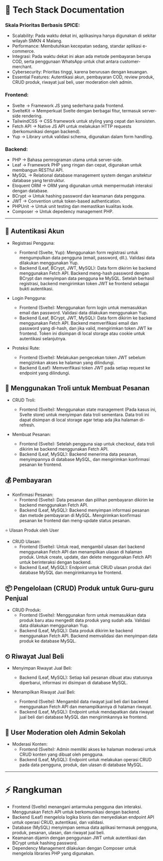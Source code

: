 # 📝 Tech Stack Documentation

### Skala Prioritas Berbasis SPICE:

- Scalability: Pada waktu dekat ini, aplikasinya hanya digunakan di sekitar wilayah SMKN 4 Malang.
- Performance: Membutuhkan kecepatan sedang, standar aplikasi e-commerce.
- Integrasi: Pada waktu dekat ini akan ada metode pembayaran berupa COD, serta penggunaan WhatsApp untuk chat antara customer-merchant.
- Cybersecurity: Prioritas tinggi, karena berurusan dengan keuangan.
- Essential Features: Autentikasi akun, pembayaran COD, review produk, CRUD produk, riwayat jual beli, user moderation oleh admin.

### Frontend:

- Svelte -> Framework JS yang sederhana pada frontend.
- SvelteKit -> Memperkuat Svelte dengan berbagai fitur, termasuk server-side rendering.
- TailwindCSS -> CSS framework untuk styling yang cepat dan konsisten.
- Fetch API -> Native JS API untuk melakukan HTTP requests (berkomunikasi dengan backend).
- Yup -> Library untuk validasi schema, digunakan dalam form handling.

### Backend:

- PHP -> Bahasa pemrograman utama untuk server-side.
- Leaf -> Framework PHP yang ringan dan cepat, digunakan untuk membangun RESTful API.
- MySQL -> Relational database management system dengan arsitektur database yang terstruktur.
- Eloquent ORM -> ORM yang digunakan untuk mempermudah interaksi dengan database.
- BCrypt -> Untuk hashing password dan keamanan data pengguna.
- JWT -> Convention untuk token-based authentication.
- PHPUnit -> Untuk unit testing dan memastikan kualitas kode.
- Composer -> Untuk depedency management PHP.

---

## 👤 Autentikasi Akun

- Registrasi Pengguna:
  - Frontend (Svelte, Yup): Menggunakan form registrasi untuk mengumpulkan data pengguna (email, password, dll.). Validasi data dilakukan menggunakan Yup.
  - Backend (Leaf, BCrypt, JWT, MySQL): Data form dikirim ke backend menggunakan Fetch API. Backend meng-hash password dengan BCrypt dan menyimpan data pengguna ke MySQL. Setelah berhasil registrasi, backend mengirimkan token JWT ke frontend sebagai bukti autentikasi.

- Login Pengguna:
  - Frontend (Svelte): Menggunakan form login untuk memasukkan email dan password. Validasi data dilakukan menggunakan Yup.
  - Backend (Leaf, BCrypt, JWT, MySQL): Data form dikirim ke backend menggunakan Fetch API. Backend memverifikasi email dan password yang di-hash, dan jika valid, mengirimkan token JWT ke frontend. Token ini disimpan di local storage atau cookie untuk autentikasi selanjutnya.

- Proteksi Rute:
  - Frontend (Svelte): Melakukan pengecekan token JWT sebelum mengizinkan akses ke halaman yang dilindungi.
  - Backend (Leaf): Memverifikasi token JWT pada setiap request ke endpoint yang dilindungi.

## 🛒 Menggunakan Troli untuk Membuat Pesanan

- CRUD Troli:
  - Frontend (Svelte): Menggunakan state management (Pada kasus ini, Svelte store) untuk menyimpan data troli sementara. Data troli ini dapat disimpan di local storage agar tetap ada jika halaman di-refresh.

- Membuat Pesanan:
  - Frontend (Svelte): Setelah pengguna siap untuk checkout, data troli dikirim ke backend menggunakan Fetch API.
  - Backend (Leaf, MySQL): Backend menerima data pesanan, menyimpannya di database MySQL, dan mengirimkan konfirmasi pesanan ke frontend.

## 💰 Pembayaran

- Konfirmasi Pesanan:
  - Frontend (Svelte): Data pesanan dan pilihan pembayaran dikirim ke backend menggunakan Fetch API.
  - Backend (Leaf, MySQL): Backend menyimpan informasi pesanan dan metode pembayaran di MySQL. Mengirimkan konfirmasi pesanan ke frontend dan meng-update status pesanan.

⭐ Ulasan Produk oleh User
- CRUD Ulasan:
  - Frontend (Svelte): Untuk read, mengambil ulasan dari backend menggunakan Fetch API dan menampilkan ulasan di halaman produk. Untuk create, update, dan delete menggunakan Fetch API untuk berinteraksi dengan backend.
  - Backend (Leaf, MySQL): Endpoint untuk CRUD ulasan produk dari database MySQL dan mengirimkannya ke frontend.

## 📦 Pengelolaan (CRUD) Produk untuk Guru-guru Penjual

- CRUD Produk:
  - Frontend (Svelte): Menggunakan form untuk memasukkan data produk baru atau mengedit data produk yang sudah ada. Validasi data dilakukan menggunakan Yup.
  - Backend (Leaf, MySQL): Data produk dikirim ke backend menggunakan Fetch API. Backend memvalidasi dan menyimpan data produk ke database MySQL.

## ⏲ Riwayat Jual Beli

- Menyimpan Riwayat Jual Beli:
  - Backend (Leaf, MySQL): Setiap kali pesanan dibuat atau statusnya diperbarui, informasi ini disimpan di database MySQL.

- Menampilkan Riwayat Jual Beli:
  - Frontend (Svelte): Mengambil data riwayat jual beli dari backend menggunakan Fetch API dan menampilkannya di halaman riwayat.
  - Backend (Leaf, MySQL): Endpoint untuk mendapatkan data riwayat jual beli dari database MySQL dan mengirimkannya ke frontend.

## 👥 User Moderation oleh Admin Sekolah

- Moderasi Konten:
  - Frontend (Svelte): Admin memiliki akses ke halaman moderasi untuk CRUD konten yang dibuat oleh pengguna.
  - Backend (Leaf, MySQL): Endpoint untuk melakukan operasi CRUD pada data pengguna, produk, dan ulasan di database MySQL.

---

# ⚡ Rangkuman

- Frontend (Svelte) menangani antarmuka pengguna dan interaksi. Menggunakan Fetch API untuk berkomunikasi dengan backend.
- Backend (Leaf) mengelola logika bisnis dan menyediakan endpoint API untuk operasi CRUD, autentikasi, dan validasi.
- Database (MySQL) menyimpan semua data aplikasi termasuk pengguna, produk, pesanan, ulasan, dan riwayat jual beli.
- Keamanan dijamin dengan penggunaan JWT untuk autentikasi dan BCrypt untuk hashing password.
- Dependency Management dilakukan dengan Composer untuk mengelola libraries PHP yang digunakan.